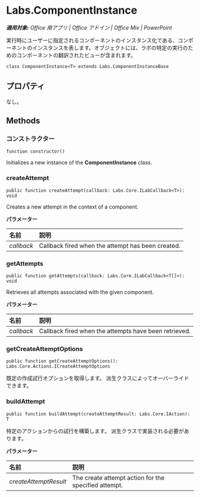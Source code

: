 ﻿
# Labs.ComponentInstance

 _**適用対象:** Office 用アプリ | Office アドイン | Office Mix | PowerPoint_

実行時にユーザーに指定されるコンポーネントのインスタンス化である、コンポーネントのインスタンスを表します。オブジェクトには、ラボの特定の実行のためのコンポーネントの翻訳されたビューが含まれます。

```
class ComponentInstance<T> extends Labs.ComponentInstanceBase
```


## プロパティ

なし。


## Methods




### コンストラクター

 `function constructor()`

Initializes a new instance of the  **ComponentInstance** class.


### createAttempt

 `public function createAttempt(callback: Labs.Core.ILabCallback<T>): void`

Creates a new attempt in the context of a component.

 **パラメーター**


|**名前**|**説明**|
|:-----|:-----|
| _callback_|Callback fired when the attempt has been created.|

### getAttempts

 `public function getAttempts(callback: Labs.Core.ILabCallback<T[]>): void`

Retrieves all attempts associated with the given component.

 **パラメーター**


|**名前**|**説明**|
|:-----|:-----|
| _callback_|Callback fired when the attempts have been retrieved.|

### getCreateAttemptOptions

 `public function getCreateAttemptOptions(): Labs.Core.Actions.ICreateAttemptOptions`

既定の作成試行オプションを取得します。 派生クラスによってオーバーライドできます。


### buildAttempt

 `public function buildAttempt(createAttemptResult: Labs.Core.IAction): T`

特定のアクションからの試行を構築します。 派生クラスで実装される必要があります。

 **パラメーター**


|**名前**|**説明**|
|:-----|:-----|
| _createAttemptResult_|The create attempt action for the specified attempt.|
